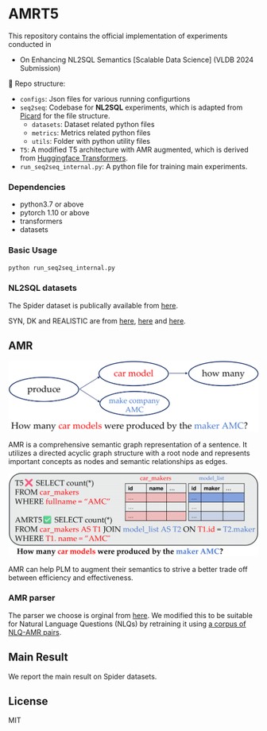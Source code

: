 # AMRT5

This repository contains the official implementation of experiments conducted in
- On Enhancing NL2SQL Semantics \[Scalable Data Science\] (VLDB 2024 Submission)

🌲 Repo structure:
- `configs`: Json files for various running configurtions
- `seq2seq`: Codebase for **NL2SQL** experiments, which is adapted from [Picard](https://github.com/ServiceNow/picard) for the file structure.
  - `datasets`: Dataset related python files
  - `metrics`: Metrics related python files
  - `utils`: Folder with python utility files
- `T5`: A modified T5 architecture with AMR augmented, which is derived from [Huggingface Transformers](https://github.com/huggingface/transformers).
- `run_seq2seq_internal.py`: A python file for training main experiments.

### Dependencies
 - python3.7 or above
 - pytorch 1.10 or above
 - transformers
 - datasets

### Basic Usage

```bash
python run_seq2seq_internal.py
```

### NL2SQL datasets
The Spider dataset is publically available from [here](https://drive.usercontent.google.com/download?id=1iRDVHLr4mX2wQKSgA9J8Pire73Jahh0m&export=download&authuser=0).

SYN, DK and REALISTIC are from [here](https://github.com/ygan/Spider-Syn), [here](https://github.com/ygan/Spider-DK) and [here](https://zenodo.org/records/5205322).

## AMR

<img src="AMR.png"> 

AMR is a comprehensive semantic graph representation of a sentence. It utilizes a directed acyclic graph structure with a root node and represents important concepts as nodes and semantic relationships as edges.

<img src="casestudy.png"> 

AMR can help PLM to augment their semantics to strive a better trade off between efficiency and effectiveness.

### AMR parser

The parser we choose is orginal from [here](https://github.com/goodbai-nlp/AMRBART). We modified this to be suitable for Natural Language Questions (NLQs) by retraining it using [a corpus of NLQ-AMR pairs](https://github.com/IBM/AMR-annotations).

## Main Result
We report the main result on Spider datasets.



## License

MIT
